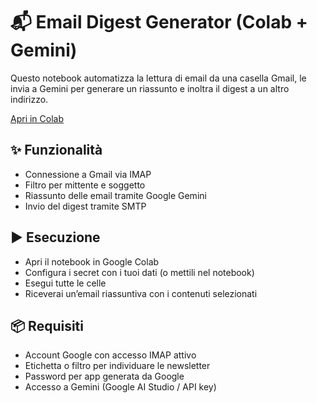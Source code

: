 # 📬 Email Digest Generator (Colab + Gemini)
Questo notebook automatizza la lettura di email da una casella Gmail, le invia a Gemini per generare un riassunto e inoltra il digest a un altro indirizzo.

[Apri in Colab](https://colab.research.google.com/github/Frydrichas/newsletter_digest/blob/main/newsletter_digest.ipynb)


## ✨ Funzionalità
- Connessione a Gmail via IMAP
- Filtro per mittente e soggetto
- Riassunto delle email tramite Google Gemini
- Invio del digest tramite SMTP

## ▶️ Esecuzione
- Apri il notebook in Google Colab
- Configura i secret con i tuoi dati (o mettili nel notebook)
- Esegui tutte le celle
- Riceverai un’email riassuntiva con i contenuti selezionati

## 📦 Requisiti
- Account Google con accesso IMAP attivo
- Etichetta o filtro per individuare le newsletter
- Password per app generata da Google
- Accesso a Gemini (Google AI Studio / API key)
